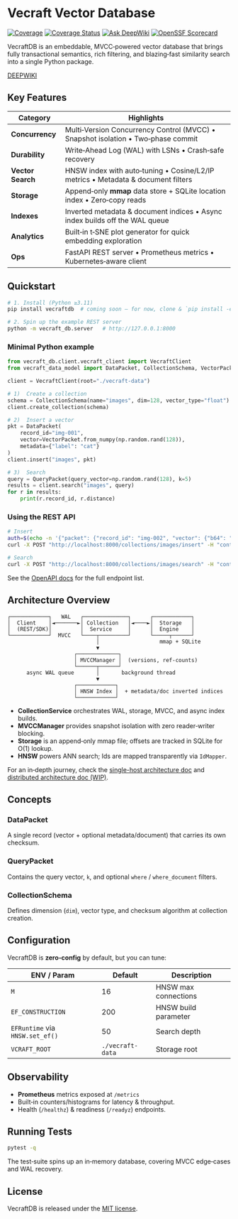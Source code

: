 # Vecraft Vector Database

[![Coverage](https://sonarcloud.io/api/project_badges/measure?project=ynyeh0221_vecraft&metric=coverage)](https://sonarcloud.io/summary/new_code?id=ynyeh0221_vecraft)
[![Coverage Status](https://coveralls.io/repos/github/ynyeh0221/vecraft/badge.svg?branch=main)](https://coveralls.io/github/ynyeh0221/vecraft?branch=main)
[![Ask DeepWiki](https://deepwiki.com/badge.svg)](https://deepwiki.com/ynyeh0221/vecraft-vector-database)
[![OpenSSF Scorecard](https://api.securityscorecards.dev/projects/github.com/ynyeh0221/vecraft-vector-database/badge)](https://securityscorecards.dev/viewer/?uri=github.com/ynyeh0221/vecraft-vector-database)


VecraftDB is an embeddable, MVCC‑powered vector database that brings fully transactional semantics, rich filtering, and blazing‑fast similarity search into a single Python package.

[DEEPWIKI](https://deepwiki.com/ynyeh0221/vecraft-vector-database)



## Key Features

| Category          | Highlights                                                                       |
| ----------------- | -------------------------------------------------------------------------------- |
| **Concurrency**   | Multi‑Version Concurrency Control (MVCC) • Snapshot isolation • Two‑phase commit |
| **Durability**    | Write‑Ahead Log (WAL) with LSNs • Crash‑safe recovery                            |
| **Vector Search** | HNSW index with auto‑tuning • Cosine/L2/IP metrics • Metadata & document filters |
| **Storage**       | Append‑only **mmap** data store + SQLite location index • Zero‑copy reads        |
| **Indexes**       | Inverted metadata & document indices • Async index builds off the WAL queue      |
| **Analytics**     | Built‑in t‑SNE plot generator for quick embedding exploration                    |
| **Ops**           | FastAPI REST server • Prometheus metrics • Kubernetes‑aware client               |



## Quickstart

```bash
# 1. Install (Python ≥3.11)
pip install vecraftdb  # coming soon – for now, clone & `pip install -e .`

# 2. Spin up the example REST server
python -m vecraft_db.server   # http://127.0.0.1:8000
```

### Minimal Python example

```python
from vecraft_db.client.vecraft_client import VecraftClient
from vecraft_data_model import DataPacket, CollectionSchema, VectorPacket

client = VecraftClient(root="./vecraft-data")

# 1️)  Create a collection
schema = CollectionSchema(name="images", dim=128, vector_type="float")
client.create_collection(schema)

# 2️)  Insert a vector
pkt = DataPacket(
    record_id="img-001",
    vector=VectorPacket.from_numpy(np.random.rand(128)),
    metadata={"label": "cat"}
)
client.insert("images", pkt)

# 3️)  Search
query = QueryPacket(query_vector=np.random.rand(128), k=5)
results = client.search("images", query)
for r in results:
    print(r.record_id, r.distance)
```

### Using the REST API

```bash
# Insert
auth=$(echo -n '{"packet": {"record_id": "img-002", "vector": {"b64": "..."}, "metadata": {"label": "dog"}}}' | jq -sRr @uri)
curl -X POST "http://localhost:8000/collections/images/insert" -H "content-type: application/json" -d "$auth"

# Search
curl -X POST "http://localhost:8000/collections/images/search" -H "content-type: application/json" -d @search.json
```

See the [OpenAPI docs](http://localhost:8000/docs) for the full endpoint list.



## Architecture Overview

```
┌────────────┐   WAL   ┌──────────────┐      ┌────────────┐
│  Client    │◄───────►│ Collection   │◄────►│  Storage   │
│  (REST/SDK)│         │  Service     │      │  Engine    │
└────────────┘  MVCC   └────┬─────────┘      └─────┬──────┘
                            │                   mmap + SQLite
                            ▼
                     ┌─────────────┐
                     │ MVCCManager │  (versions, ref‑counts)
                     └──────┬──────┘
      async WAL queue       │       background thread
                            ▼
                     ┌────────────┐
                     │ HNSW Index │  + metadata/doc inverted indices
                     └────────────┘
```

* **CollectionService** orchestrates WAL, storage, MVCC, and async index builds.
* **MVCCManager** provides snapshot isolation with zero reader‑writer blocking.
* **Storage** is an append‑only mmap file; offsets are tracked in SQLite for O(1) lookup.
* **HNSW** powers ANN search; Ids are mapped transparently via `IdMapper`.

For an in‑depth journey, check the [single-host architecture doc](./docs/single_host_architecture.md) and [distributed architecture doc (WIP)](./docs/distributed_architecture.md).


## Concepts

### DataPacket

A single record (vector + optional metadata/document) that carries its own checksum.

### QueryPacket

Contains the query vector, `k`, and optional `where` / `where_document` filters.

### CollectionSchema

Defines dimension (`dim`), vector type, and checksum algorithm at collection creation.



## Configuration

VecraftDB is **zero‑config** by default, but you can tune:

| ENV / Param                     | Default          | Description          |
| ------------------------------- | ---------------- | -------------------- |
| `M`                             | 16               | HNSW max connections |
| `EF_CONSTRUCTION`               | 200              | HNSW build parameter |
| `EFRuntime` via `HNSW.set_ef()` | 50               | Search depth         |
| `VCRAFT_ROOT`                   | `./vecraft-data` | Storage root         |



## Observability

* **Prometheus** metrics exposed at `/metrics`
* Built‑in counters/histograms for latency & throughput.
* Health (`/healthz`) & readiness (`/readyz`) endpoints.



## Running Tests

```bash
pytest -q
```

The test‑suite spins up an in‑memory database, covering MVCC edge‑cases and WAL recovery.



## License

VecraftDB is released under the [MIT license](https://github.com/ynyeh0221/vecraft-vector-database/blob/main/LICENSE).

